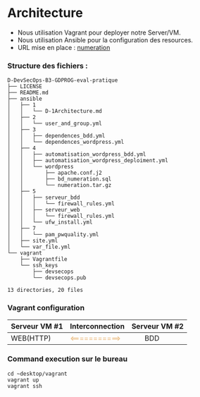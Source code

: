 # Architecture

- Nous utilisation Vagrant pour deployer notre Server/VM.
- Nous utilisation Ansible pour la configuration des resources.
- URL mise en place : [numeration](http://wwww.numeration.com)

### Structure des fichiers :
```schell
D-DevSecOps-B3-GDPROG-eval-pratique
├── LICENSE
├── README.md
├── ansible
│   ├── 1
│   │   └── D-1Architecture.md
│   ├── 2
│   │   └── user_and_group.yml
│   ├── 3
│   │   ├── dependences_bdd.yml
│   │   └── dependences_wordpress.yml
│   ├── 4
│   │   ├── automatisation_wordpress_bdd.yml
│   │   ├── automatisation_wordpress_deploiment.yml
│   │   └── wordpress
│   │       ├── apache.conf.j2
│   │       ├── bd_numeration.sql
│   │       └── numeration.tar.gz
│   ├── 5
│   │   ├── serveur_bdd
│   │   │   └── firewall_rules.yml
│   │   ├── serveur_web
│   │   │   └── firewall_rules.yml
│   │   └── ufw_install.yml
│   ├── 7
│   │   └── pam_pwquality.yml
│   ├── site.yml
│   └── var_file.yml
└── vagrant
    ├── Vagrantfile
    └── ssh_keys
        ├── devsecops
        └── devsecops.pub

13 directories, 20 files

```

### Vagrant configuration

| Serveur VM #1                              | Interconnection                                   | Serveur VM #2                                    |
|--------------------------------------------|---------------------------------------------------|--------------------------------------------------|
| <div style="margin: auto;">WEB(HTTP)</div> | <span style="color:#eab676" ><===========></span> | <div style="width: 50%; margin: auto;">BDD</div> |

### Command execution sur le bureau
```Shell
cd ~desktop/vagrant
vagrant up
vagrant ssh
```
